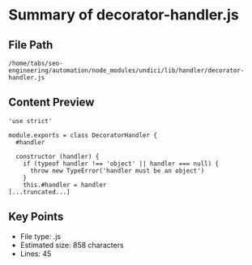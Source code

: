 # Summary of decorator-handler.js
  
## File Path
`/home/tabs/seo-engineering/automation/node_modules/undici/lib/handler/decorator-handler.js`

## Content Preview
```
'use strict'

module.exports = class DecoratorHandler {
  #handler

  constructor (handler) {
    if (typeof handler !== 'object' || handler === null) {
      throw new TypeError('handler must be an object')
    }
    this.#handler = handler
[...truncated...]
```

## Key Points
- File type: .js
- Estimated size: 858 characters
- Lines: 45
